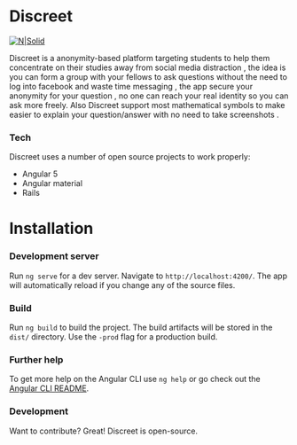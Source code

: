 # Discreet

[![N|Solid](https://i.imgur.com/Vkq8N6U.png)](https://nodesource.com/products/nsolid)

Discreet is a anonymity-based platform targeting students to help them concentrate on their studies away from social media distraction , the idea is you can form a group with your fellows to ask questions without the need to log into facebook and waste time messaging , the app secure your anonymity for your question , no one can reach your real identity so you can ask more freely. Also Discreet support most mathematical symbols to make easier to explain your question/answer with no need to take screenshots .

### Tech

Discreet uses a number of open source projects to work properly:

* Angular 5
* Angular material
* Rails 


# Installation

### Development server

Run `ng serve` for a dev server. Navigate to `http://localhost:4200/`. The app will automatically reload if you change any of the source files.

### Build

Run `ng build` to build the project. The build artifacts will be stored in the `dist/` directory. Use the `-prod` flag for a production build.

### Further help

To get more help on the Angular CLI use `ng help` or go check out the [Angular CLI README](https://github.com/angular/angular-cli/blob/master/README.md).

### Development

Want to contribute? Great! Discreet is open-source.

